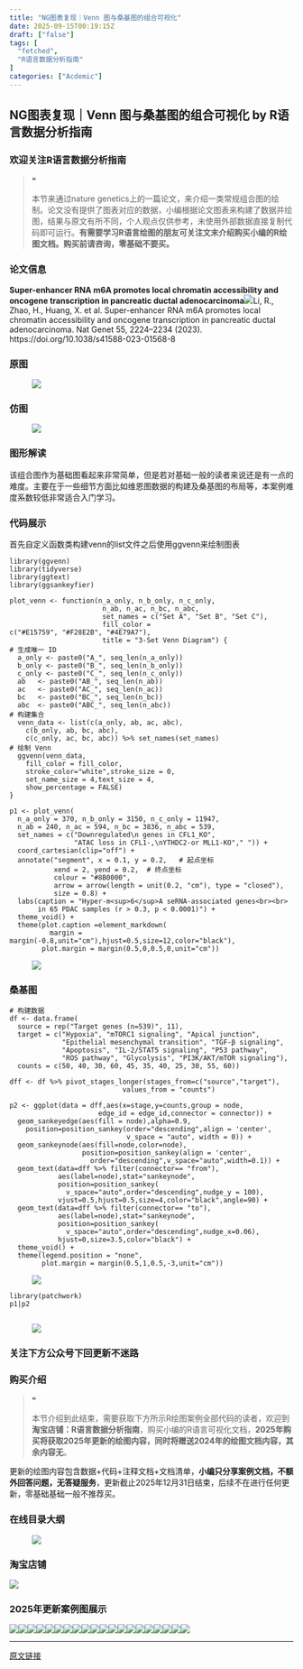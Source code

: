 ```yaml
---
title: "NG图表复现｜Venn 图与桑基图的组合可视化"
date: 2025-09-15T00:19:15Z
draft: ["false"]
tags: [
  "fetched",
  "R语言数据分析指南"
]
categories: ["Acdemic"]
---
```

NG图表复现｜Venn 图与桑基图的组合可视化 by R语言数据分析指南
------
<div><section data-tool="mdnice编辑器" data-website="https://www.mdnice.com" data-pm-slice="0 0 []"><h3 data-cacheurl="" data-remoteid="" data-tool="mdnice编辑器"><span></span><span><span leaf="">欢迎关注R语言数据分析指南</span></span><span></span></h3><blockquote><span><span leaf="">❝</span></span><p><span leaf="">本节来通过nature genetics上的一篇论文，来介绍一类常规组合图的绘制。论文没有提供了图表对应的数据，小编根据论文图表来构建了数据并绘图，结果与原文有所不同，个人观点仅供参考，未使用外部数据直接复制代码即可运行。</span><strong><span leaf="">有需要学习R语言绘图的朋友可关注文末介绍购买小编的R绘图文档。购买前请咨询，零基础不要买。</span></strong></p></blockquote><h3 data-cacheurl="" data-remoteid="" data-tool="mdnice编辑器"><span></span><span><span leaf="">论文信息</span></span><span></span></h3><p data-tool="mdnice编辑器"><strong><span leaf="">Super-enhancer RNA m6A promotes local chromatin accessibility and oncogene transcription in pancreatic ductal adenocarcinoma</span></strong><span leaf=""><img data-imgfileid="100051271" data-ratio="0.48055555555555557" data-src="https://mmbiz.qpic.cn/mmbiz_png/EibnicgwScTAbSesovzOyicbkWzSx45aQuGSxcDZM8OgoibJ88sP68Vf1VQjsDlbHogQwkKTGDzYMemj25Umicdjmbg/640?wx_fmt=png&amp;from=appmsg" data-type="png" data-w="1080" src="https://mmbiz.qpic.cn/mmbiz_png/EibnicgwScTAbSesovzOyicbkWzSx45aQuGSxcDZM8OgoibJ88sP68Vf1VQjsDlbHogQwkKTGDzYMemj25Umicdjmbg/640?wx_fmt=png&amp;from=appmsg">Li, R., Zhao, H., Huang, X. et al. Super-enhancer RNA m6A promotes local chromatin accessibility and oncogene transcription in pancreatic ductal adenocarcinoma. Nat Genet 55, 2224–2234 (2023). https://doi.org/10.1038/s41588-023-01568-8</span></p><h3 data-cacheurl="" data-remoteid="" data-tool="mdnice编辑器"><span></span><span><span leaf="">原图</span></span><span></span></h3><figure data-tool="mdnice编辑器"><span leaf=""><img data-src="https://mmbiz.qpic.cn/mmbiz_png/EibnicgwScTAbSesovzOyicbkWzSx45aQuGLrG6DAiccmvmeWJX6amWyftjib7Syy7bX8yjgBXT1PPvFXqMzibhOsYkw/640?wx_fmt=png&amp;from=appmsg" data-ratio="0.4148148148148148" data-type="png" data-w="1080" data-imgfileid="100051270" src="https://mmbiz.qpic.cn/mmbiz_png/EibnicgwScTAbSesovzOyicbkWzSx45aQuGLrG6DAiccmvmeWJX6amWyftjib7Syy7bX8yjgBXT1PPvFXqMzibhOsYkw/640?wx_fmt=png&amp;from=appmsg"></span></figure><h3 data-cacheurl="" data-remoteid="" data-tool="mdnice编辑器"><span></span><span><span leaf="">仿图</span></span><span></span></h3><figure data-tool="mdnice编辑器"><span leaf=""><img data-src="https://mmbiz.qpic.cn/mmbiz_png/EibnicgwScTAbSesovzOyicbkWzSx45aQuGMVUciaH0HwhGG2QCHQ7AmoIgGBhAT0zx6p3LFiaJibQnd9SvBa4iaFkLUw/640?wx_fmt=png&amp;from=appmsg" data-ratio="0.49166666666666664" data-type="png" data-w="1080" data-imgfileid="100051274" src="https://mmbiz.qpic.cn/mmbiz_png/EibnicgwScTAbSesovzOyicbkWzSx45aQuGMVUciaH0HwhGG2QCHQ7AmoIgGBhAT0zx6p3LFiaJibQnd9SvBa4iaFkLUw/640?wx_fmt=png&amp;from=appmsg"></span></figure><h3 data-cacheurl="" data-remoteid="" data-tool="mdnice编辑器"><span></span><span><span leaf="">图形解读</span></span><span></span></h3><p data-tool="mdnice编辑器"><span leaf="">该组合图作为基础图看起来非常简单，但是若对基础一般的读者来说还是有一点的难度。主要在于一些细节方面比如维恩图数据的构建及桑基图的布局等，本案例难度系数较低非常适合入门学习。</span></p><h3 data-cacheurl="" data-remoteid="" data-tool="mdnice编辑器"><span></span><span><span leaf="">代码展示</span></span><span></span></h3><p data-tool="mdnice编辑器"><span leaf="">首先自定义函数类构建venn的list文件之后使用ggvenn来绘制图表</span></p><pre data-tool="mdnice编辑器"><span data-cacheurl="" data-remoteid=""></span><code><span><span leaf="">library</span></span><span leaf="">(ggvenn)</span><span leaf=""><br></span><span><span leaf="">library</span></span><span leaf="">(tidyverse)  </span><span leaf=""><br></span><span><span leaf="">library</span></span><span leaf="">(ggtext)</span><span leaf=""><br></span><span><span leaf="">library</span></span><span leaf="">(ggsankeyfier)</span><span leaf=""><br></span><span leaf=""><br></span><span leaf="">plot_venn &lt;- </span><span><span leaf="">function</span></span><span leaf="">(n_a_only, n_b_only, n_c_only,</span><span leaf=""><br></span><span leaf="">                       n_ab, n_ac, n_bc, n_abc,</span><span leaf=""><br></span><span leaf="">                       set_names = c(</span><span><span leaf="">"Set A"</span></span><span leaf="">, </span><span><span leaf="">"Set B"</span></span><span leaf="">, </span><span><span leaf="">"Set C"</span></span><span leaf="">),</span><span leaf=""><br></span><span leaf="">                       fill_color = c(</span><span><span leaf="">"<a topic-id="mfjq5ftw-idruri" data-topic="1">#E15759</a>"</span></span><span leaf="">, </span><span><span leaf="">"<a topic-id="mfjq5ftw-s695w7" data-topic="1">#F28E2B</a>"</span></span><span leaf="">, </span><span><span leaf="">"<a topic-id="mfjq5ftw-ir1bhd" data-topic="1">#4E79A7</a>"</span></span><span leaf="">),</span><span leaf=""><br></span><span leaf="">                       title = </span><span><span leaf="">"3-Set Venn Diagram"</span></span><span leaf="">) {</span><span leaf=""><br></span><span><span leaf=""># 生成唯一 ID</span></span><span leaf=""><br></span><span leaf="">  a_only &lt;- paste0(</span><span><span leaf="">"A_"</span></span><span leaf="">, seq_len(n_a_only))</span><span leaf=""><br></span><span leaf="">  b_only &lt;- paste0(</span><span><span leaf="">"B_"</span></span><span leaf="">, seq_len(n_b_only))</span><span leaf=""><br></span><span leaf="">  c_only &lt;- paste0(</span><span><span leaf="">"C_"</span></span><span leaf="">, seq_len(n_c_only))</span><span leaf=""><br></span><span leaf="">  ab   &lt;- paste0(</span><span><span leaf="">"AB_"</span></span><span leaf="">, seq_len(n_ab))</span><span leaf=""><br></span><span leaf="">  ac   &lt;- paste0(</span><span><span leaf="">"AC_"</span></span><span leaf="">, seq_len(n_ac))</span><span leaf=""><br></span><span leaf="">  bc   &lt;- paste0(</span><span><span leaf="">"BC_"</span></span><span leaf="">, seq_len(n_bc))</span><span leaf=""><br></span><span leaf="">  abc  &lt;- paste0(</span><span><span leaf="">"ABC_"</span></span><span leaf="">, seq_len(n_abc))</span><span leaf=""><br></span><span><span leaf=""># 构建集合</span></span><span leaf=""><br></span><span leaf="">  venn_data &lt;- list(c(a_only, ab, ac, abc),</span><span leaf=""><br></span><span leaf="">    c(b_only, ab, bc, abc),</span><span leaf=""><br></span><span leaf="">    c(c_only, ac, bc, abc)) %&gt;% set_names(set_names)</span><span leaf=""><br></span><span><span leaf=""># 绘制 Venn</span></span><span leaf=""><br></span><span leaf="">  ggvenn(venn_data,</span><span leaf=""><br></span><span leaf="">    fill_color = fill_color,</span><span leaf=""><br></span><span leaf="">    stroke_color=</span><span><span leaf="">"white"</span></span><span leaf="">,stroke_size = </span><span><span leaf="">0</span></span><span leaf="">,</span><span leaf=""><br></span><span leaf="">    set_name_size = </span><span><span leaf="">4</span></span><span leaf="">,text_size = </span><span><span leaf="">4</span></span><span leaf="">,</span><span leaf=""><br></span><span leaf="">    show_percentage = </span><span><span leaf="">FALSE</span></span><span leaf="">) </span><span leaf=""><br></span><span leaf="">}</span><span leaf=""><br></span><span leaf=""><br></span><span leaf="">p1 &lt;- plot_venn(</span><span leaf=""><br></span><span leaf="">  n_a_only = </span><span><span leaf="">370</span></span><span leaf="">, n_b_only = </span><span><span leaf="">3150</span></span><span leaf="">, n_c_only = </span><span><span leaf="">11947</span></span><span leaf="">,</span><span leaf=""><br></span><span leaf="">  n_ab = </span><span><span leaf="">240</span></span><span leaf="">, n_ac = </span><span><span leaf="">594</span></span><span leaf="">, n_bc = </span><span><span leaf="">3836</span></span><span leaf="">, n_abc = </span><span><span leaf="">539</span></span><span leaf="">,</span><span leaf=""><br></span><span leaf="">  set_names = c(</span><span><span leaf="">"Downregulated\n genes in CFL1_KO"</span></span><span leaf="">,</span><span leaf=""><br></span><span leaf="">                </span><span><span leaf="">"ATAC loss in CFL1-,\nYTHDC2-or MLL1-KO"</span></span><span leaf="">,</span><span><span leaf="">" "</span></span><span leaf="">)) +</span><span leaf=""><br></span><span leaf="">  coord_cartesian(clip=</span><span><span leaf="">"off"</span></span><span leaf="">) +</span><span leaf=""><br></span><span leaf="">  annotate(</span><span><span leaf="">"segment"</span></span><span leaf="">, x = </span><span><span leaf="">0.1</span></span><span leaf="">, y = </span><span><span leaf="">0.2</span></span><span leaf="">,   </span><span><span leaf=""># 起点坐标</span></span><span leaf=""><br></span><span leaf="">           xend = </span><span><span leaf="">2</span></span><span leaf="">, yend = </span><span><span leaf="">0.2</span></span><span leaf="">,  </span><span><span leaf=""># 终点坐标</span></span><span leaf=""><br></span><span leaf="">           colour = </span><span><span leaf="">"<a topic-id="mfjq5ftw-ohxfbf" data-topic="1">#8B0000</a>"</span></span><span leaf="">,</span><span leaf=""><br></span><span leaf="">           arrow = arrow(length = unit(</span><span><span leaf="">0.2</span></span><span leaf="">, </span><span><span leaf="">"cm"</span></span><span leaf="">), type = </span><span><span leaf="">"closed"</span></span><span leaf="">),</span><span leaf=""><br></span><span leaf="">           size = </span><span><span leaf="">0.8</span></span><span leaf="">) +</span><span leaf=""><br></span><span leaf="">  labs(caption = </span><span><span leaf="">"Hyper-m&lt;sup&gt;6&lt;/sup&gt;A seRNA-associated genes&lt;br&gt;&lt;br&gt;</span><span leaf=""><br></span><span leaf="">       in 65 PDAC samples (r &gt; 0.3, p &lt; 0.0001)"</span></span><span leaf="">) +</span><span leaf=""><br></span><span leaf="">  theme_void() +</span><span leaf=""><br></span><span leaf="">  theme(plot.caption =element_markdown(</span><span leaf=""><br></span><span leaf="">          margin = margin(-</span><span><span leaf="">0.8</span></span><span leaf="">,unit=</span><span><span leaf="">"cm"</span></span><span leaf="">),hjust=</span><span><span leaf="">0.5</span></span><span leaf="">,size=</span><span><span leaf="">12</span></span><span leaf="">,color=</span><span><span leaf="">"black"</span></span><span leaf="">),</span><span leaf=""><br></span><span leaf="">        plot.margin = margin(</span><span><span leaf="">0.5</span></span><span leaf="">,</span><span><span leaf="">0</span></span><span leaf="">,</span><span><span leaf="">0.5</span></span><span leaf="">,</span><span><span leaf="">0</span></span><span leaf="">,unit=</span><span><span leaf="">"cm"</span></span><span leaf="">))</span><span leaf=""><br></span></code></pre><figure data-tool="mdnice编辑器"><span leaf=""><img data-src="https://mmbiz.qpic.cn/mmbiz_png/EibnicgwScTAbSesovzOyicbkWzSx45aQuGqOiaGBffBmASGDw8h8B0UA2hHqicWq3Z3DZnFCX7B0XD4Y31xzndEtXg/640?wx_fmt=png&amp;from=appmsg" data-ratio="1.0529801324503312" data-type="png" data-w="755" data-imgfileid="100051272" src="https://mmbiz.qpic.cn/mmbiz_png/EibnicgwScTAbSesovzOyicbkWzSx45aQuGqOiaGBffBmASGDw8h8B0UA2hHqicWq3Z3DZnFCX7B0XD4Y31xzndEtXg/640?wx_fmt=png&amp;from=appmsg"></span></figure><h3 data-cacheurl="" data-remoteid="" data-tool="mdnice编辑器"><span></span><span><span leaf="">桑基图</span></span><span></span></h3><pre data-tool="mdnice编辑器"><span data-cacheurl="" data-remoteid=""></span><code><span><span leaf=""># 构建数据</span></span><span leaf=""><br></span><span leaf="">df &lt;- data.frame(</span><span leaf=""><br></span><span leaf="">  </span><span><span leaf="">source</span></span><span leaf=""> = rep(</span><span><span leaf="">"Target genes (n=539)"</span></span><span leaf="">, </span><span><span leaf="">11</span></span><span leaf="">),</span><span leaf=""><br></span><span leaf="">  target = c(</span><span><span leaf="">"Hypoxia"</span></span><span leaf="">, </span><span><span leaf="">"mTORC1 signaling"</span></span><span leaf="">, </span><span><span leaf="">"Apical junction"</span></span><span leaf="">,</span><span leaf=""><br></span><span leaf="">             </span><span><span leaf="">"Epithelial mesenchymal transition"</span></span><span leaf="">, </span><span><span leaf="">"TGF-β signaling"</span></span><span leaf="">,</span><span leaf=""><br></span><span leaf="">             </span><span><span leaf="">"Apoptosis"</span></span><span leaf="">, </span><span><span leaf="">"IL-2/STAT5 signaling"</span></span><span leaf="">, </span><span><span leaf="">"P53 pathway"</span></span><span leaf="">,</span><span leaf=""><br></span><span leaf="">             </span><span><span leaf="">"ROS pathway"</span></span><span leaf="">, </span><span><span leaf="">"Glycolysis"</span></span><span leaf="">, </span><span><span leaf="">"PI3K/AKT/mTOR signaling"</span></span><span leaf="">),</span><span leaf=""><br></span><span leaf="">  counts = c(</span><span><span leaf="">50</span></span><span leaf="">, </span><span><span leaf="">40</span></span><span leaf="">, </span><span><span leaf="">30</span></span><span leaf="">, </span><span><span leaf="">60</span></span><span leaf="">, </span><span><span leaf="">45</span></span><span leaf="">, </span><span><span leaf="">35</span></span><span leaf="">, </span><span><span leaf="">40</span></span><span leaf="">, </span><span><span leaf="">25</span></span><span leaf="">, </span><span><span leaf="">30</span></span><span leaf="">, </span><span><span leaf="">55</span></span><span leaf="">, </span><span><span leaf="">60</span></span><span leaf="">))</span><span leaf=""><br></span><span leaf=""><br></span><span leaf="">dff &lt;- df %&gt;% pivot_stages_longer(stages_from=c(</span><span><span leaf="">"source"</span></span><span leaf="">,</span><span><span leaf="">"target"</span></span><span leaf="">),</span><span leaf=""><br></span><span leaf="">                            values_from = </span><span><span leaf="">"counts"</span></span><span leaf="">)</span><span leaf=""><br></span></code></pre><pre data-tool="mdnice编辑器"><span data-cacheurl="" data-remoteid=""></span><code><span leaf="">p2 &lt;- ggplot(data = dff,aes(x=stage,y=counts,group = node,</span><span leaf=""><br></span><span leaf="">                      edge_id = edge_id,connector = connector)) + </span><span leaf=""><br></span><span leaf="">  geom_sankeyedge(aes(fill = node),alpha=</span><span><span leaf="">0.9</span></span><span leaf="">,</span><span leaf=""><br></span><span leaf="">    position=position_sankey(order=</span><span><span leaf="">"descending"</span></span><span leaf="">,align = </span><span><span leaf="">'center'</span></span><span leaf="">,</span><span leaf=""><br></span><span leaf="">                             v_space = </span><span><span leaf="">"auto"</span></span><span leaf="">, width = </span><span><span leaf="">0</span></span><span leaf="">)) +</span><span leaf=""><br></span><span leaf="">  geom_sankeynode(aes(fill=node,color=node),</span><span leaf=""><br></span><span leaf="">                  position=position_sankey(align = </span><span><span leaf="">'center'</span></span><span leaf="">,</span><span leaf=""><br></span><span leaf="">                    order=</span><span><span leaf="">"descending"</span></span><span leaf="">,v_space=</span><span><span leaf="">"auto"</span></span><span leaf="">,width=</span><span><span leaf="">0.1</span></span><span leaf="">)) +</span><span leaf=""><br></span><span leaf="">  geom_text(data=dff %&gt;% filter(connector== </span><span><span leaf="">"from"</span></span><span leaf="">),</span><span leaf=""><br></span><span leaf="">            aes(label=node),stat=</span><span><span leaf="">"sankeynode"</span></span><span leaf="">,</span><span leaf=""><br></span><span leaf="">            position=position_sankey(</span><span leaf=""><br></span><span leaf="">              v_space=</span><span><span leaf="">"auto"</span></span><span leaf="">,order=</span><span><span leaf="">"descending"</span></span><span leaf="">,nudge_y = </span><span><span leaf="">100</span></span><span leaf="">),</span><span leaf=""><br></span><span leaf="">            vjust=</span><span><span leaf="">0.5</span></span><span leaf="">,hjust=</span><span><span leaf="">0.5</span></span><span leaf="">,size=</span><span><span leaf="">4</span></span><span leaf="">,color=</span><span><span leaf="">"black"</span></span><span leaf="">,angle=</span><span><span leaf="">90</span></span><span leaf="">) +</span><span leaf=""><br></span><span leaf="">  geom_text(data=dff %&gt;% filter(connector== </span><span><span leaf="">"to"</span></span><span leaf="">),</span><span leaf=""><br></span><span leaf="">            aes(label=node),stat=</span><span><span leaf="">"sankeynode"</span></span><span leaf="">,</span><span leaf=""><br></span><span leaf="">            position=position_sankey(</span><span leaf=""><br></span><span leaf="">              v_space=</span><span><span leaf="">"auto"</span></span><span leaf="">,order=</span><span><span leaf="">"descending"</span></span><span leaf="">,nudge_x=</span><span><span leaf="">0.06</span></span><span leaf="">),</span><span leaf=""><br></span><span leaf="">            hjust=</span><span><span leaf="">0</span></span><span leaf="">,size=</span><span><span leaf="">3.5</span></span><span leaf="">,color=</span><span><span leaf="">"black"</span></span><span leaf="">) +</span><span leaf=""><br></span><span leaf="">  theme_void() +</span><span leaf=""><br></span><span leaf="">  theme(legend.position = </span><span><span leaf="">"none"</span></span><span leaf="">,</span><span leaf=""><br></span><span leaf="">        plot.margin = margin(</span><span><span leaf="">0.5</span></span><span leaf="">,</span><span><span leaf="">1</span></span><span leaf="">,</span><span><span leaf="">0.5</span></span><span leaf="">,-</span><span><span leaf="">3</span></span><span leaf="">,unit=</span><span><span leaf="">"cm"</span></span><span leaf="">))</span><span leaf=""><br></span></code></pre><figure data-tool="mdnice编辑器"><span leaf=""><img data-src="https://mmbiz.qpic.cn/mmbiz_png/EibnicgwScTAbSesovzOyicbkWzSx45aQuGjDPKzjEQGaTC8CichtRgmOkdxicDfWJbUqR6Y5tm78TskAbH7Mia1zuiaQ/640?wx_fmt=png&amp;from=appmsg" data-ratio="0.847457627118644" data-type="png" data-w="944" data-imgfileid="100051273" src="https://mmbiz.qpic.cn/mmbiz_png/EibnicgwScTAbSesovzOyicbkWzSx45aQuGjDPKzjEQGaTC8CichtRgmOkdxicDfWJbUqR6Y5tm78TskAbH7Mia1zuiaQ/640?wx_fmt=png&amp;from=appmsg"></span></figure><pre data-tool="mdnice编辑器"><span data-cacheurl="" data-remoteid=""></span><code><span><span leaf="">library</span></span><span leaf="">(patchwork)</span><span leaf=""><br></span><span leaf="">p1|p2</span><span leaf=""><br></span><span leaf=""><br></span></code></pre><figure data-tool="mdnice编辑器"><span leaf=""><img data-src="https://mmbiz.qpic.cn/mmbiz_png/EibnicgwScTAbSesovzOyicbkWzSx45aQuGiavBUUM2s9x1mgRnicVBBL4ddZzS4xzajBmNyziaiagyKVemF4Jta3sCSw/640?wx_fmt=png&amp;from=appmsg" data-ratio="0.5175925925925926" data-type="png" data-w="1080" data-imgfileid="100051275" src="https://mmbiz.qpic.cn/mmbiz_png/EibnicgwScTAbSesovzOyicbkWzSx45aQuGiavBUUM2s9x1mgRnicVBBL4ddZzS4xzajBmNyziaiagyKVemF4Jta3sCSw/640?wx_fmt=png&amp;from=appmsg"></span></figure><h3 data-cacheurl="" data-remoteid="" data-tool="mdnice编辑器"><span></span><span><span leaf="">关注下方公众号下回更新不迷路</span></span><span></span></h3><section nodeleaf=""><mp-common-profile data-pluginname="mpprofile" data-nickname="R语言数据分析指南" data-alias="YanJANtwo" data-from="0" data-headimg="http://mmbiz.qpic.cn/mmbiz_png/EibnicgwScTAZF0rpeZII9Ltl26VbVagriczTria1fib3XgjwwHEHFjPzkmGpqWDVVHBSzhENictUM2iavAKiaM5lc9USw/0?wx_fmt=png" data-signature="R语言重症爱好者，喜欢绘制各种精美的图表，喜欢的小伙伴可以关注我，跟我一起学习" data-id="Mzg3MzQzNTYzMw==" data-is_biz_ban="0" data-service_type="1" data-verify_status="0"></mp-common-profile></section><h3 data-cacheurl="" data-remoteid="" data-tool="mdnice编辑器"><span></span><span><span leaf="">购买介绍</span></span><span></span></h3><blockquote><span><span leaf="">❝</span></span><p><span leaf="">本节介绍到此结束，需要获取下方所示R绘图案例全部代码的读者，欢迎到</span><strong><span leaf="">淘宝店铺：R语言数据分析指南</span></strong><span leaf="">，购买小编的R语言可视化文档，</span><strong><span leaf="">2025年购买将获取2025年更新的绘图内容，同时将赠送2024年的绘图文档内容，其余内容无</span></strong><span leaf="">。</span></p></blockquote><p data-tool="mdnice编辑器"><span leaf="">更新的绘图内容包含数据+代码+注释文档+文档清单，</span><strong><span leaf="">小编只分享案例文档，不额外回答问题，无答疑服务</span></strong><span leaf="">，更新截止2025年12月31日结束，后续不在进行任何更新，零基础基础一般不推荐买。</span></p><h3 data-cacheurl="" data-remoteid="" data-tool="mdnice编辑器"><span></span><span><span leaf="">在线目录大纲</span></span><span></span></h3><figure data-tool="mdnice编辑器"><span leaf=""><img data-src="https://mmbiz.qpic.cn/mmbiz_png/EibnicgwScTAbSesovzOyicbkWzSx45aQuGHVR7Q8cQstKfbNDoNUWliaPhoicVKVBiaKJgE5JvBMuGjpjCfKGta3gZg/640?wx_fmt=png&amp;from=appmsg" data-ratio="0.4166666666666667" data-type="png" data-w="1080" data-imgfileid="100051278" src="https://mmbiz.qpic.cn/mmbiz_png/EibnicgwScTAbSesovzOyicbkWzSx45aQuGHVR7Q8cQstKfbNDoNUWliaPhoicVKVBiaKJgE5JvBMuGjpjCfKGta3gZg/640?wx_fmt=png&amp;from=appmsg"></span></figure><h3 data-cacheurl="" data-remoteid="" data-tool="mdnice编辑器"><span></span><span><span leaf="">淘宝店铺</span></span><span></span></h3><section nodeleaf=""><img data-src="https://mmbiz.qpic.cn/mmbiz_png/EibnicgwScTAbSesovzOyicbkWzSx45aQuGJViaplhaM6VQoGxsZAXHKaibfhbjwRKwjia9fx65EJrNAeicaBic2oWsdOw/640?wx_fmt=png&amp;from=appmsg" data-ratio="0.7064814814814815" data-s="300,640" data-type="png" data-w="1080" type="block" data-imgfileid="100051313" src="https://mmbiz.qpic.cn/mmbiz_png/EibnicgwScTAbSesovzOyicbkWzSx45aQuGJViaplhaM6VQoGxsZAXHKaibfhbjwRKwjia9fx65EJrNAeicaBic2oWsdOw/640?wx_fmt=png&amp;from=appmsg"></section><h3 data-cacheurl="" data-remoteid="" data-tool="mdnice编辑器"><span></span><span><span leaf="">2025年更新案例图展示</span></span><span></span></h3><p data-tool="mdnice编辑器"><span leaf=""><img data-src="https://mmbiz.qpic.cn/mmbiz_jpg/EibnicgwScTAbSesovzOyicbkWzSx45aQuGWHiajdluBUDBVuvbtia4tdEeqhEhsydy7Kjn6XySFmicFmm1GZJ8ystYw/640?wx_fmt=jpeg&amp;from=appmsg" data-ratio="0.4962962962962963" data-type="jpeg" data-w="1080" data-imgfileid="100051277" src="https://mmbiz.qpic.cn/mmbiz_jpg/EibnicgwScTAbSesovzOyicbkWzSx45aQuGWHiajdluBUDBVuvbtia4tdEeqhEhsydy7Kjn6XySFmicFmm1GZJ8ystYw/640?wx_fmt=jpeg&amp;from=appmsg"><img data-src="https://mmbiz.qpic.cn/mmbiz_jpg/EibnicgwScTAbSesovzOyicbkWzSx45aQuGYJQNK3Yjlwvy0cho4uJu2j3GyPeXpVLdDb4suT1YzDOyqf5icd6Z1hA/640?wx_fmt=jpeg&amp;from=appmsg" data-ratio="0.425" data-type="jpeg" data-w="1080" data-imgfileid="100051276" src="https://mmbiz.qpic.cn/mmbiz_jpg/EibnicgwScTAbSesovzOyicbkWzSx45aQuGYJQNK3Yjlwvy0cho4uJu2j3GyPeXpVLdDb4suT1YzDOyqf5icd6Z1hA/640?wx_fmt=jpeg&amp;from=appmsg"><img data-src="https://mmbiz.qpic.cn/mmbiz_jpg/EibnicgwScTAbSesovzOyicbkWzSx45aQuGyQXDlW7vzfFcSFdN24voxUWCMAvdpLMuL0YnDQktFyU0gdmfQcAxbQ/640?wx_fmt=jpeg&amp;from=appmsg" data-ratio="0.41944444444444445" data-type="jpeg" data-w="1080" data-imgfileid="100051279" src="https://mmbiz.qpic.cn/mmbiz_jpg/EibnicgwScTAbSesovzOyicbkWzSx45aQuGyQXDlW7vzfFcSFdN24voxUWCMAvdpLMuL0YnDQktFyU0gdmfQcAxbQ/640?wx_fmt=jpeg&amp;from=appmsg"><img data-src="https://mmbiz.qpic.cn/mmbiz_jpg/EibnicgwScTAbSesovzOyicbkWzSx45aQuGWumHrK3K5PjEbibh7IMA8aESLD2HTkia64kB3gFEVhorw0tcYXfiaZYZg/640?wx_fmt=jpeg&amp;from=appmsg" data-ratio="0.4287037037037037" data-type="jpeg" data-w="1080" data-imgfileid="100051281" src="https://mmbiz.qpic.cn/mmbiz_jpg/EibnicgwScTAbSesovzOyicbkWzSx45aQuGWumHrK3K5PjEbibh7IMA8aESLD2HTkia64kB3gFEVhorw0tcYXfiaZYZg/640?wx_fmt=jpeg&amp;from=appmsg"><img data-src="https://mmbiz.qpic.cn/mmbiz_png/EibnicgwScTAbSesovzOyicbkWzSx45aQuG9qBLsP2EfqrLpVn8F8ZmQEEI0iaKuIK5vQSYuribJCorI5AuKOBLxBbw/640?wx_fmt=png&amp;from=appmsg" data-ratio="0.4064814814814815" data-type="png" data-w="1080" data-imgfileid="100051284" src="https://mmbiz.qpic.cn/mmbiz_png/EibnicgwScTAbSesovzOyicbkWzSx45aQuG9qBLsP2EfqrLpVn8F8ZmQEEI0iaKuIK5vQSYuribJCorI5AuKOBLxBbw/640?wx_fmt=png&amp;from=appmsg"><img data-src="https://mmbiz.qpic.cn/mmbiz_jpg/EibnicgwScTAbSesovzOyicbkWzSx45aQuGSXCdc5M8U1TsS5U1DCoDKtGPEINib1BZeAxEAIffT7S0P6icMdPNDObw/640?wx_fmt=jpeg&amp;from=appmsg" data-ratio="0.4166666666666667" data-type="jpeg" data-w="1080" data-imgfileid="100051282" src="https://mmbiz.qpic.cn/mmbiz_jpg/EibnicgwScTAbSesovzOyicbkWzSx45aQuGSXCdc5M8U1TsS5U1DCoDKtGPEINib1BZeAxEAIffT7S0P6icMdPNDObw/640?wx_fmt=jpeg&amp;from=appmsg"><img data-src="https://mmbiz.qpic.cn/mmbiz_jpg/EibnicgwScTAbSesovzOyicbkWzSx45aQuGicQurGFLrEF13mtSz27aTicxHZQo1BiajYN6ILroHbzIp7KJzZAXqSBPQ/640?wx_fmt=jpeg&amp;from=appmsg" data-ratio="0.4222222222222222" data-type="jpeg" data-w="1080" data-imgfileid="100051280" src="https://mmbiz.qpic.cn/mmbiz_jpg/EibnicgwScTAbSesovzOyicbkWzSx45aQuGicQurGFLrEF13mtSz27aTicxHZQo1BiajYN6ILroHbzIp7KJzZAXqSBPQ/640?wx_fmt=jpeg&amp;from=appmsg"><img data-src="https://mmbiz.qpic.cn/mmbiz_jpg/EibnicgwScTAbSesovzOyicbkWzSx45aQuGCglae4eyExfL4dvzsxTZtE6RRpl2PyV8JW49UYQkuG4iaaujh5nbK6A/640?wx_fmt=jpeg&amp;from=appmsg" data-ratio="0.4185185185185185" data-type="jpeg" data-w="1080" data-imgfileid="100051283" src="https://mmbiz.qpic.cn/mmbiz_jpg/EibnicgwScTAbSesovzOyicbkWzSx45aQuGCglae4eyExfL4dvzsxTZtE6RRpl2PyV8JW49UYQkuG4iaaujh5nbK6A/640?wx_fmt=jpeg&amp;from=appmsg"><img data-src="https://mmbiz.qpic.cn/mmbiz_jpg/EibnicgwScTAbSesovzOyicbkWzSx45aQuGFYNB78B87sqMBehPV346KA1Y7h5X3Gk6mZtnymmwLDmwQBtTm8HDMA/640?wx_fmt=jpeg&amp;from=appmsg" data-ratio="0.44351851851851853" data-type="jpeg" data-w="1080" data-imgfileid="100051287" src="https://mmbiz.qpic.cn/mmbiz_jpg/EibnicgwScTAbSesovzOyicbkWzSx45aQuGFYNB78B87sqMBehPV346KA1Y7h5X3Gk6mZtnymmwLDmwQBtTm8HDMA/640?wx_fmt=jpeg&amp;from=appmsg"><img data-src="https://mmbiz.qpic.cn/mmbiz_jpg/EibnicgwScTAbSesovzOyicbkWzSx45aQuGxeu7cbh8BsuOvFVZOiaPTSibo4ibicuKCibarbKKbia1SRAFdBjo1dXM7Z7g/640?wx_fmt=jpeg&amp;from=appmsg" data-ratio="0.5148148148148148" data-type="jpeg" data-w="1080" data-imgfileid="100051286" src="https://mmbiz.qpic.cn/mmbiz_jpg/EibnicgwScTAbSesovzOyicbkWzSx45aQuGxeu7cbh8BsuOvFVZOiaPTSibo4ibicuKCibarbKKbia1SRAFdBjo1dXM7Z7g/640?wx_fmt=jpeg&amp;from=appmsg"><img data-src="https://mmbiz.qpic.cn/mmbiz_jpg/EibnicgwScTAbSesovzOyicbkWzSx45aQuGRoDSncibjnTDcvt0tvC2BhSpWc3Go0BfapVEO6k5ZebaM1X7YT7iaX7w/640?wx_fmt=jpeg&amp;from=appmsg" data-ratio="0.41944444444444445" data-type="jpeg" data-w="1080" data-imgfileid="100051285" src="https://mmbiz.qpic.cn/mmbiz_jpg/EibnicgwScTAbSesovzOyicbkWzSx45aQuGRoDSncibjnTDcvt0tvC2BhSpWc3Go0BfapVEO6k5ZebaM1X7YT7iaX7w/640?wx_fmt=jpeg&amp;from=appmsg"><img data-src="https://mmbiz.qpic.cn/mmbiz_jpg/EibnicgwScTAbSesovzOyicbkWzSx45aQuGg2eQewQaXFlpPuER5B4bibsuOObZliamWrVISc8gfHh9vIybBX2Z8lVw/640?wx_fmt=jpeg&amp;from=appmsg" data-ratio="0.45" data-type="jpeg" data-w="1080" data-imgfileid="100051288" src="https://mmbiz.qpic.cn/mmbiz_jpg/EibnicgwScTAbSesovzOyicbkWzSx45aQuGg2eQewQaXFlpPuER5B4bibsuOObZliamWrVISc8gfHh9vIybBX2Z8lVw/640?wx_fmt=jpeg&amp;from=appmsg"><img data-src="https://mmbiz.qpic.cn/mmbiz_jpg/EibnicgwScTAbSesovzOyicbkWzSx45aQuG4GsknVHKpqAjFhVQClZHpAMrPb0SwXkMzn7XABYia0WS8bGfz5uJB1A/640?wx_fmt=jpeg&amp;from=appmsg" data-ratio="0.4824074074074074" data-type="jpeg" data-w="1080" data-imgfileid="100051289" src="https://mmbiz.qpic.cn/mmbiz_jpg/EibnicgwScTAbSesovzOyicbkWzSx45aQuG4GsknVHKpqAjFhVQClZHpAMrPb0SwXkMzn7XABYia0WS8bGfz5uJB1A/640?wx_fmt=jpeg&amp;from=appmsg"><img data-src="https://mmbiz.qpic.cn/mmbiz_jpg/EibnicgwScTAbSesovzOyicbkWzSx45aQuGT3qCfc3oyupw3CgQUljqYBbJrMzSXicW4qzEYAMgAc1n2YBciauDhbKA/640?wx_fmt=jpeg&amp;from=appmsg" data-ratio="0.42777777777777776" data-type="jpeg" data-w="1080" data-imgfileid="100051293" src="https://mmbiz.qpic.cn/mmbiz_jpg/EibnicgwScTAbSesovzOyicbkWzSx45aQuGT3qCfc3oyupw3CgQUljqYBbJrMzSXicW4qzEYAMgAc1n2YBciauDhbKA/640?wx_fmt=jpeg&amp;from=appmsg"><img data-src="https://mmbiz.qpic.cn/mmbiz_jpg/EibnicgwScTAbSesovzOyicbkWzSx45aQuGfwXaNFSpibaAODTQYEu2B6MDugB4EOPsOCdghpz9vl0nBtjfFMMPFDQ/640?wx_fmt=jpeg&amp;from=appmsg" data-ratio="0.4287037037037037" data-type="jpeg" data-w="1080" data-imgfileid="100051292" src="https://mmbiz.qpic.cn/mmbiz_jpg/EibnicgwScTAbSesovzOyicbkWzSx45aQuGfwXaNFSpibaAODTQYEu2B6MDugB4EOPsOCdghpz9vl0nBtjfFMMPFDQ/640?wx_fmt=jpeg&amp;from=appmsg"><img data-src="https://mmbiz.qpic.cn/mmbiz_jpg/EibnicgwScTAbSesovzOyicbkWzSx45aQuG07diaMUibjH1M2bdyCJjMSMrVwaKj8fwoib5YFSVHN8Dgic1GYbGNsicLbA/640?wx_fmt=jpeg&amp;from=appmsg" data-ratio="0.42592592592592593" data-type="jpeg" data-w="1080" data-imgfileid="100051291" src="https://mmbiz.qpic.cn/mmbiz_jpg/EibnicgwScTAbSesovzOyicbkWzSx45aQuG07diaMUibjH1M2bdyCJjMSMrVwaKj8fwoib5YFSVHN8Dgic1GYbGNsicLbA/640?wx_fmt=jpeg&amp;from=appmsg"><img data-src="https://mmbiz.qpic.cn/mmbiz_jpg/EibnicgwScTAbSesovzOyicbkWzSx45aQuGcVLyEzORIuyAWqRoqRFbLGT77KLt65gRv0aLBGVB1U3hzibqBJtA8hQ/640?wx_fmt=jpeg&amp;from=appmsg" data-ratio="0.4212962962962963" data-type="jpeg" data-w="1080" data-imgfileid="100051294" src="https://mmbiz.qpic.cn/mmbiz_jpg/EibnicgwScTAbSesovzOyicbkWzSx45aQuGcVLyEzORIuyAWqRoqRFbLGT77KLt65gRv0aLBGVB1U3hzibqBJtA8hQ/640?wx_fmt=jpeg&amp;from=appmsg"><img data-src="https://mmbiz.qpic.cn/mmbiz_png/EibnicgwScTAbSesovzOyicbkWzSx45aQuGHzVBOv7N0qD9EicSiayuywVs5h9oqr4ib9aRgEOhKk6qUPP28hianXHIBw/640?wx_fmt=png&amp;from=appmsg" data-ratio="0.4255555555555556" data-type="png" data-w="900" data-imgfileid="100051290" src="https://mmbiz.qpic.cn/mmbiz_png/EibnicgwScTAbSesovzOyicbkWzSx45aQuGHzVBOv7N0qD9EicSiayuywVs5h9oqr4ib9aRgEOhKk6qUPP28hianXHIBw/640?wx_fmt=png&amp;from=appmsg"><img data-src="https://mmbiz.qpic.cn/mmbiz_png/EibnicgwScTAbSesovzOyicbkWzSx45aQuGux2xuyKqXeNLUsSuoelz2jiaawD9f3vvzvIMtxgb40E9T09v28Svq6Q/640?wx_fmt=png&amp;from=appmsg" data-ratio="0.4255555555555556" data-type="png" data-w="900" data-imgfileid="100051298" src="https://mmbiz.qpic.cn/mmbiz_png/EibnicgwScTAbSesovzOyicbkWzSx45aQuGux2xuyKqXeNLUsSuoelz2jiaawD9f3vvzvIMtxgb40E9T09v28Svq6Q/640?wx_fmt=png&amp;from=appmsg"><img data-src="https://mmbiz.qpic.cn/mmbiz_png/EibnicgwScTAbSesovzOyicbkWzSx45aQuGaUmpKDtlso4cicziaJHNbFMwnich7unR2AHkUCCRGHhiaIEviaiadGXVUsvQ/640?wx_fmt=png&amp;from=appmsg" data-ratio="0.4255555555555556" data-type="png" data-w="900" data-imgfileid="100051299" src="https://mmbiz.qpic.cn/mmbiz_png/EibnicgwScTAbSesovzOyicbkWzSx45aQuGaUmpKDtlso4cicziaJHNbFMwnich7unR2AHkUCCRGHhiaIEviaiadGXVUsvQ/640?wx_fmt=png&amp;from=appmsg"></span></p></section><p><mp-style-type data-value="3"></mp-style-type></p></div>  
<hr>
<a href="https://mp.weixin.qq.com/s/k-_KAcydxcO9ORg9o_6_MA",target="_blank" rel="noopener noreferrer">原文链接</a>
